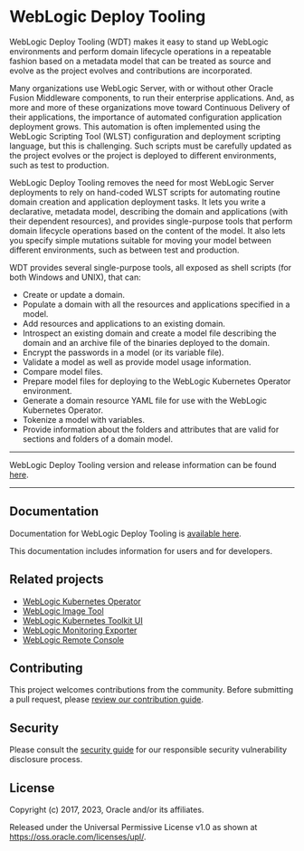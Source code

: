 # WebLogic Deploy Tooling

WebLogic Deploy Tooling (WDT) makes it easy to stand up WebLogic environments and perform
domain lifecycle operations in a repeatable fashion based on a metadata model that
can be treated as source and evolve as the project evolves and contributions are incorporated.

Many organizations use WebLogic Server, with or without other Oracle Fusion Middleware components,
to run their enterprise applications. And, as more and more of these organizations move toward Continuous Delivery
of their applications, the importance of automated configuration application deployment grows. This automation
is often implemented using the WebLogic Scripting Tool (WLST) configuration and deployment scripting language, but this is challenging.
Such scripts must be carefully updated as the project evolves or the project is deployed to different environments,
such as test to production.

WebLogic Deploy Tooling  removes the need for most WebLogic Server deployments to rely on hand-coded WLST
scripts for automating routine domain creation and application deployment tasks. It lets you write a
declarative, metadata model, describing the domain and applications (with their dependent resources),
and provides single-purpose tools that perform domain lifecycle operations based on the content of
the model. It also lets you specify simple mutations suitable for moving your model between
different environments, such as between test and production.

WDT provides several single-purpose tools, all exposed as shell scripts (for both Windows and UNIX), that can:

* Create or update a domain.  
* Populate a domain with all the resources and applications specified in a model.
* Add resources and applications to an existing domain.
* Introspect an existing domain and create a model file describing the domain and an archive file of the binaries deployed to the domain.
* Encrypt the passwords in a model (or its variable file).
* Validate a model as well as provide model usage information.
* Compare model files.
* Prepare model files for deploying to the WebLogic Kubernetes Operator environment.
* Generate a domain resource YAML file for use with the WebLogic Kubernetes Operator.
* Tokenize a model with variables.
* Provide information about the folders and attributes that are valid for sections and folders of a domain model.

***
WebLogic Deploy Tooling version and release information can be found [here](https://github.com/oracle/weblogic-deploy-tooling/releases).
***

## Documentation

Documentation for WebLogic Deploy Tooling is [available here](https://oracle.github.io/weblogic-deploy-tooling/).

This documentation includes information for users and for developers.

## Related projects

* [WebLogic Kubernetes Operator](https://github.com/oracle/weblogic-kubernetes-operator)
* [WebLogic Image Tool](https://github.com/oracle/weblogic-image-tool)
* [WebLogic Kubernetes Toolkit UI](https://github.com/oracle/weblogic-toolkit-ui)
* [WebLogic Monitoring Exporter](https://github.com/oracle/weblogic-monitoring-exporter)
* [WebLogic Remote Console](https://github.com/oracle/weblogic-remote-console)

## Contributing

<!-- If your project has specific contribution requirements, update the
    CONTRIBUTING.md file to ensure those requirements are clearly explained. -->

This project welcomes contributions from the community. Before submitting a pull
request, please [review our contribution guide](./CONTRIBUTING.md).

## Security

Please consult the [security guide](./SECURITY.md) for our responsible security
vulnerability disclosure process.

## License

Copyright (c) 2017, 2023, Oracle and/or its affiliates.

Released under the Universal Permissive License v1.0 as shown at
<https://oss.oracle.com/licenses/upl/>.

